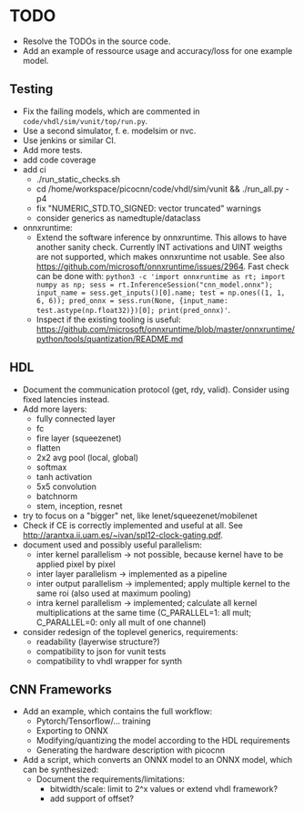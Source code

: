 # TODO

- Resolve the TODOs in the source code.
- Add an example of ressource usage and accuracy/loss for one example model.

## Testing

- Fix the failing models, which are commented in `code/vhdl/sim/vunit/top/run.py`.
- Use a second simulator, f. e. modelsim or nvc.
- Use jenkins or similar CI.
- Add more tests.
- add code coverage
- add ci
  - ./run_static_checks.sh
  - cd /home/workspace/picocnn/code/vhdl/sim/vunit && ./run_all.py -p4
  - fix "NUMERIC_STD.TO_SIGNED: vector truncated" warnings
  - consider generics as namedtuple/dataclass
- onnxruntime:
  - Extend the software inference by onnxruntime. This allows to have another sanity check. Currently INT activations and UINT weigths are not supported, which makes onnxruntime not usable. See also <https://github.com/microsoft/onnxruntime/issues/2964>. Fast check can be done with: `python3 -c 'import onnxruntime as rt; import numpy as np; sess = rt.InferenceSession("cnn_model.onnx"); input_name = sess.get_inputs()[0].name; test = np.ones((1, 1, 6, 6)); pred_onnx = sess.run(None, {input_name: test.astype(np.float32)})[0]; print(pred_onnx)'`.
  - Inspect if the existing tooling is useful: <https://github.com/microsoft/onnxruntime/blob/master/onnxruntime/python/tools/quantization/README.md>

## HDL

- Document the communication protocol (get, rdy, valid). Consider using fixed latencies instead.
- Add more layers:
  - fully connected layer
  - fc
  - fire layer (squeezenet)
  - flatten
  - 2x2 avg pool (local, global)
  - softmax
  - tanh activation
  - 5x5 convolution
  - batchnorm
  - stem, inception, resnet
- try to focus on a "bigger" net, like lenet/squeezenet/mobilenet
- Check if CE is correctly implemented and useful at all. See <http://arantxa.ii.uam.es/~ivan/spl12-clock-gating.pdf>.
- document used and possibly useful parallelism:
  - inter kernel parallelism -> not possible, because kernel have to be applied pixel by pixel
  - inter layer parallelism -> implemented as a pipeline
  - inter output parallelism -> implemented; apply multiple kernel to the same roi (also used at maximum pooling)
  - intra kernel parallelism -> implemented; calculate all kernel multiplications at the same time (C_PARALLEL=1: all mult; C_PARALLEL=0: only all mult of one channel)
- consider redesign of the toplevel generics, requirements:
  - readability (layerwise structure?)
  - compatibility to json for vunit tests
  - compatibility to vhdl wrapper for synth

## CNN Frameworks

- Add an example, which contains the full workflow:
  - Pytorch/Tensorflow/... training
  - Exporting to ONNX
  - Modifying/quantizing the model according to the HDL requirements
  - Generating the hardware description with picocnn
- Add a script, which converts an ONNX model to an ONNX model, which can be synthesized:
  - Document the requirements/limitations:
    - bitwidth/scale: limit to 2^x values or extend vhdl framework?
    - add support of offset?

